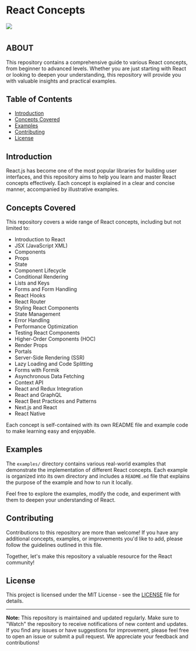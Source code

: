 # React Concepts

<p>
<a href="https://reactjs.org/" target="_blank"> <img src="https://img.icons8.com/ultraviolet/40/000000/react.png"/> </a>
</p>

#

## ABOUT

This repository contains a comprehensive guide to various React concepts, from beginner to advanced levels. Whether you are just starting with React or looking to deepen your understanding, this repository will provide you with valuable insights and practical examples.

## Table of Contents

- [Introduction](#introduction)
- [Concepts Covered](#concepts-covered)
- [Examples](#examples)
- [Contributing](#contributing)
- [License](#license)

## Introduction

React.js has become one of the most popular libraries for building user interfaces, and this repository aims to help you learn and master React concepts effectively. Each concept is explained in a clear and concise manner, accompanied by illustrative examples.

## Concepts Covered

This repository covers a wide range of React concepts, including but not limited to:

- Introduction to React
- JSX (JavaScript XML)
- Components
- Props
- State
- Component Lifecycle
- Conditional Rendering
- Lists and Keys
- Forms and Form Handling
- React Hooks
- React Router
- Styling React Components
- State Management
- Error Handling
- Performance Optimization
- Testing React Components
- Higher-Order Components (HOC)
- Render Props
- Portals
- Server-Side Rendering (SSR)
- Lazy Loading and Code Splitting
- Forms with Formik
- Asynchronous Data Fetching
- Context API
- React and Redux Integration
- React and GraphQL
- React Best Practices and Patterns
- Next.js and React
- React Native

Each concept is self-contained with its own README file and example code to make learning easy and enjoyable.

## Examples

The `examples/` directory contains various real-world examples that demonstrate the implementation of different React concepts. Each example is organized into its own directory and includes a `README.md` file that explains the purpose of the example and how to run it locally.

Feel free to explore the examples, modify the code, and experiment with them to deepen your understanding of React.

## Contributing

Contributions to this repository are more than welcome! If you have any additional concepts, examples, or improvements you'd like to add, please follow the guidelines outlined in this file.

Together, let's make this repository a valuable resource for the React community!

## License

This project is licensed under the MIT License - see the [LICENSE](LICENSE) file for details.

---

**Note:** This repository is maintained and updated regularly. Make sure to "Watch" the repository to receive notifications of new content and updates. If you find any issues or have suggestions for improvement, please feel free to open an issue or submit a pull request. We appreciate your feedback and contributions!

